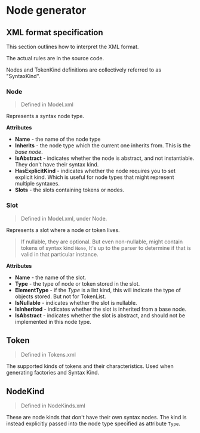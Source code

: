 # Node generator

## XML format specification

This section outlines how to interpret the XML format.

The actual rules are in the source code.

Nodes and TokenKind definitions are collectively referred to as "SyntaxKind".


### Node

> Defined in Model.xml

Represents a syntax node type.

**Attributes**

* **Name** - the name of the node type
* **Inherits** - the node type which the current one inherits from. This is the *base node*.
* **IsAbstract** - indicates whether the node is abstract, and not instantiable. They don't have their syntax kind.
* **HasExplicitKind** - indicates whether the node requires you to set explicit kind. Which is useful for node types that might represent multiple syntaxes.
* **Slots** - the slots containing tokens or nodes.


### Slot

> Defined in Model.xml, under Node.

Represents a slot where a node or token lives.

> If nullable, they are optional. But even non-nullable, might contain tokens of syntax kind `None`, It's up to the parser to determine if that is valid in that particular instance.

**Attributes**

* **Name** - the name of the slot.
* **Type** - the type of node or token stored in the slot.
* **ElementType** - if the *Type* is a list kind, this will indicate the type of objects stored. But not for TokenList.
* **IsNullable** - indicates whether the slot is nullable.
* **IsInherited** - indicates whether the slot is inherited from a base node.
* **IsAbstract** - indicates whether the slot is abstract, and should not be implemented in this node type.

## Token

> Defined in Tokens.xml

The supported kinds of tokens and their characteristics. Used when generating factories and Syntax Kind.

## NodeKind

> Defined in NodeKinds.xml

These are node kinds that don't have their own syntax nodes. The kind is instead explicitly passed into the node type specified as attribute `Type`.